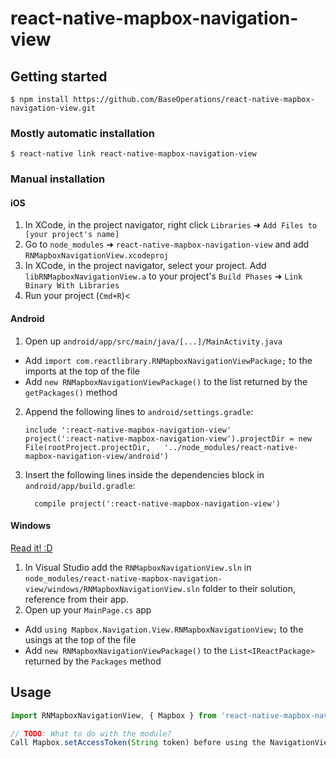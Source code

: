 
# react-native-mapbox-navigation-view

## Getting started

`$ npm install https://github.com/BaseOperations/react-native-mapbox-navigation-view.git`

### Mostly automatic installation

`$ react-native link react-native-mapbox-navigation-view`

### Manual installation


#### iOS

1. In XCode, in the project navigator, right click `Libraries` ➜ `Add Files to [your project's name]`
2. Go to `node_modules` ➜ `react-native-mapbox-navigation-view` and add `RNMapboxNavigationView.xcodeproj`
3. In XCode, in the project navigator, select your project. Add `libRNMapboxNavigationView.a` to your project's `Build Phases` ➜ `Link Binary With Libraries`
4. Run your project (`Cmd+R`)<

#### Android

1. Open up `android/app/src/main/java/[...]/MainActivity.java`
  - Add `import com.reactlibrary.RNMapboxNavigationViewPackage;` to the imports at the top of the file
  - Add `new RNMapboxNavigationViewPackage()` to the list returned by the `getPackages()` method
2. Append the following lines to `android/settings.gradle`:
  	```
  	include ':react-native-mapbox-navigation-view'
  	project(':react-native-mapbox-navigation-view').projectDir = new File(rootProject.projectDir, 	'../node_modules/react-native-mapbox-navigation-view/android')
  	```
3. Insert the following lines inside the dependencies block in `android/app/build.gradle`:
  	```
      compile project(':react-native-mapbox-navigation-view')
  	```

#### Windows
[Read it! :D](https://github.com/ReactWindows/react-native)

1. In Visual Studio add the `RNMapboxNavigationView.sln` in `node_modules/react-native-mapbox-navigation-view/windows/RNMapboxNavigationView.sln` folder to their solution, reference from their app.
2. Open up your `MainPage.cs` app
  - Add `using Mapbox.Navigation.View.RNMapboxNavigationView;` to the usings at the top of the file
  - Add `new RNMapboxNavigationViewPackage()` to the `List<IReactPackage>` returned by the `Packages` method


## Usage
```javascript
import RNMapboxNavigationView, { Mapbox } from 'react-native-mapbox-navigation-view';

// TODO: What to do with the module?
Call Mapbox.setAccessToken(String token) before using the NavigationView.
```
  